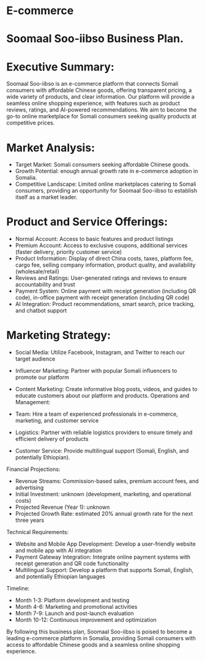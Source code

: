 # E-commerce
# Soomaal Soo-iibso Business Plan.

# Executive Summary:
Soomaal Soo-iibso is an e-commerce platform that connects Somali consumers with affordable Chinese goods, offering transparent pricing, a wide variety of products, and clear information. 
Our platform will provide a seamless online shopping experience, with features such as product reviews, ratings, and AI-powered recommendations.
We aim to become the go-to online marketplace for Somali consumers seeking quality products at competitive prices.

# Market Analysis:

* Target Market: Somali consumers seeking affordable Chinese goods.
* Growth Potential: enough annual growth rate in e-commerce adoption in Somalia.
* Competitive Landscape: Limited online marketplaces catering to Somali consumers, providing an opportunity for Soomaal Soo-iibso to establish itself as a market leader.

# Product and Service Offerings:

* Normal Account: Access to basic features and product listings
* Premium Account: Access to exclusive coupons, additional services (faster delivery, priority customer service)
* Product Information: Display of direct China costs, taxes, platform fee, cargo fee, selling company information, product quality, and availability (wholesale/retail)
* Reviews and Ratings: User-generated ratings and reviews to ensure accountability and trust
* Payment System: Online payment with receipt generation (including QR code), in-office payment with receipt generation (including QR code)
* AI Integration: Product recommendations, smart search, price tracking, and chatbot support

# Marketing Strategy:

* Social Media: Utilize Facebook, Instagram, and Twitter to reach our target audience
* Influencer Marketing: Partner with popular Somali influencers to promote our platform
* Content Marketing: Create informative blog posts, videos, and guides to educate customers about our platform and products.
Operations and Management:

* Team: Hire a team of experienced professionals in e-commerce, marketing, and customer service
* Logistics: Partner with reliable logistics providers to ensure timely and efficient delivery of products
* Customer Service: Provide multilingual support (Somali, English, and potentially Ethiopian).

Financial Projections:

* Revenue Streams: Commission-based sales, premium account fees, and advertising
* Initial Investment: unknown (development, marketing, and operational costs)
* Projected Revenue (Year 1): 
unknown
* Projected Growth Rate: estimated 20% annual growth rate for the next three years

Technical Requirements:

* Website and Mobile App Development: Develop a user-friendly website and mobile app with AI integration
* Payment Gateway Integration: Integrate online payment systems with receipt generation and QR code functionality
* Multilingual Support: Develop a platform that supports Somali, English, and potentially Ethiopian languages

Timeline:

* Month 1-3: Platform development and testing
* Month 4-6: Marketing and promotional activities
* Month 7-9: Launch and post-launch evaluation
* Month 10-12: Continuous improvement and optimization

By following this business plan, Soomaal Soo-iibso is poised to become a leading e-commerce platform in Somalia, providing Somali consumers with access to affordable Chinese goods and a seamless online shopping experience.
